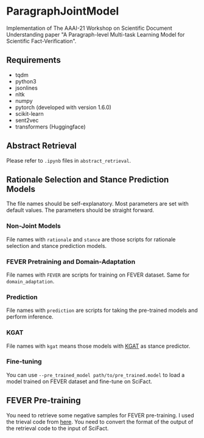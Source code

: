 # ParagraphJointModel
Implementation of The AAAI-21 Workshop on Scientific Document Understanding paper "A Paragraph-level Multi-task Learning Model for Scientific Fact-Verification".

## Requirements
* tqdm
* python3
* jsonlines
* nltk
* numpy
* pytorch (developed with version 1.6.0)
* scikit-learn
* sent2vec
* transformers (Huggingface)

## Abstract Retrieval
Please refer to `.ipynb` files in `abstract_retrieval`.

## Rationale Selection and Stance Prediction Models
The file names should be self-explanatory. Most parameters are set with default values. The parameters should be straight forward.

### Non-Joint Models
File names with `rationale` and `stance` are those scripts for rationale selection and stance prediction models.

### FEVER Pretraining and Domain-Adaptation
File names with `FEVER` are scripts for training on FEVER dataset. Same for `domain_adaptation`.

### Prediction
File names with `prediction` are scripts for taking the pre-trained models and perform inference.

### KGAT
File names with `kgat` means those models with [KGAT](https://github.com/xiangwang1223/knowledge_graph_attention_network) as stance predictor.

### Fine-tuning
You can use `--pre_trained_model path/to/pre_trained.model` to load a model trained on FEVER dataset and fine-tune on SciFact.

## FEVER Pre-training
You need to retrieve some negative samples for FEVER pre-training. I used the trieval code from [here](https://github.com/sheffieldnlp/fever-naacl-2018). You need to convert the format of the output of the retrieval code to the input of SciFact.